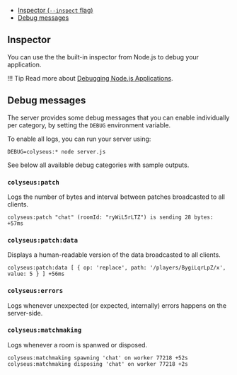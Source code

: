 - [Inspector (`--inspect` flag)](#inspector)
- [Debug messages](#debug-messages)

## Inspector

You can use the the built-in inspector from Node.js to debug your application.

!!! Tip
    Read more about [Debugging Node.js Applications](https://nodejs.org/en/docs/inspector/).

## Debug messages

The server provides some debug messages that you can enable individually per category, by setting the `DEBUG` environment variable.

To enable all logs, you can run your server using:

```
DEBUG=colyseus:* node server.js
```

See below all available debug categories with sample outputs.

### `colyseus:patch`

Logs the number of bytes and interval between patches broadcasted to all clients.

```
colyseus:patch "chat" (roomId: "ryWiL5rLTZ") is sending 28 bytes: +57ms
```

### `colyseus:patch:data`

Displays a human-readable version of the data broadcasted to all clients.

```
colyseus:patch:data [ { op: 'replace', path: '/players/BygiLqrLpZ/x', value: 5 } ] +56ms
```

### `colyseus:errors`

Logs whenever unexpected (or expected, internally) errors happens on the server-side.

### `colyseus:matchmaking`

Logs whenever a room is spanwed or disposed.

```
colyseus:matchmaking spawning 'chat' on worker 77218 +52s
colyseus:matchmaking disposing 'chat' on worker 77218 +2s
```
